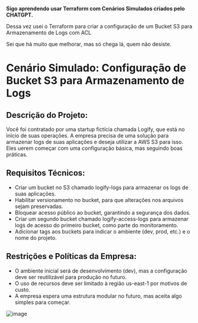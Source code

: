 **Sigo aprendendo usar Terraform com Cenários Simulados criados pelo CHATGPT.**

Dessa vez usei o Terraform para criar a configuração de um Bucket S3 para Armazenamento de Logs com ACL 

Sei que há muito que melhorar, mas só chega lá, quem não desiste.

# Cenário Simulado: Configuração de Bucket S3 para Armazenamento de Logs
## Descrição do Projeto:
Você foi contratado por uma startup fictícia chamada Logify, que está no início de suas operações. A empresa precisa de uma solução para armazenar logs de suas aplicações e deseja utilizar a AWS S3 para isso. Eles  uerem começar com uma configuração básica, mas seguindo boas práticas.

## Requisitos Técnicos:
* Criar um bucket no S3 chamado logify-logs para armazenar os logs de suas aplicações.
* Habilitar versionamento no bucket, para que alterações nos arquivos sejam preservadas.
* Bloquear acesso público ao bucket, garantindo a segurança dos dados.
* Criar um segundo bucket chamado logify-access-logs para armazenar logs de acesso do primeiro bucket, como parte do monitoramento.
* Adicionar tags aos buckets para indicar o ambiente (dev, prod, etc.) e o nome do projeto.
## Restrições e Políticas da Empresa:
* O ambiente inicial será de desenvolvimento (dev), mas a configuração deve ser reutilizável para produção no futuro.
* O uso de recursos deve ser limitado à região us-east-1 por motivos de custo.
* A empresa espera uma estrutura modular no futuro, mas aceita algo simples para começar.

![image](https://github.com/user-attachments/assets/e7079ae2-56d3-4d81-a06f-50df744521ff)
